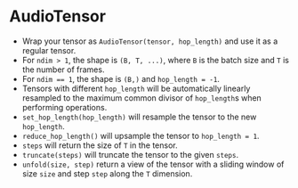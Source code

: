 # AudioTensor

- Wrap your tensor as `AudioTensor(tensor, hop_length)` and use it as a regular tensor.
- For `ndim > 1`, the shape is `(B, T, ...)`, where `B` is the batch size and `T` is the number of frames.
- For `ndim == 1`, the shape is `(B,)` and `hop_length = -1`.
- Tensors with different `hop_length` will be automatically linearly resampled to the maximum common divisor of `hop_length`s when performing operations.
- `set_hop_length(hop_length)` will resample the tensor to the new `hop_length`.
- `reduce_hop_length()` will upsample the tensor to `hop_length = 1`.
- `steps` will return the size of `T` in the tensor.
- `truncate(steps)` will truncate the tensor to the given `steps`.
- `unfold(size, step)` return a view of the tensor with a sliding window of size `size` and step `step` along the `T` dimension.